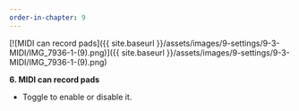 ```yaml
---
order-in-chapter: 9
---
```


[![MIDI can record pads]({{ site.baseurl }}/assets/images/9-settings/9-3-MIDI/IMG_7936-1-(9).png)]({{
site.baseurl }}/assets/images/9-settings/9-3-MIDI/IMG_7936-1-(9).png)

**6. MIDI can record pads**

- Toggle to enable or disable it.
